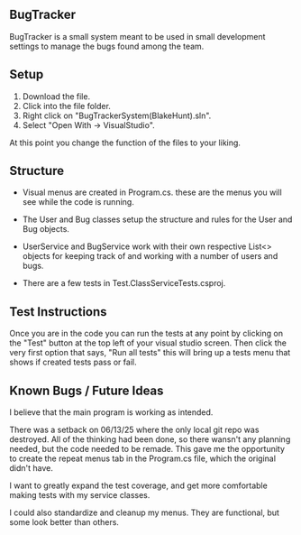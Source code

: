 BugTracker
-------------------------------

BugTracker is a small system meant to be used in small development settings to manage the bugs found among the team.

Setup
-------------------------------
1. Download the file.
2. Click into the file folder.
3. Right click on "BugTrackerSystem(BlakeHunt).sln".
4. Select "Open With -> VisualStudio".

At this point you change the function of the files to your liking.

Structure
-------------------------------
* Visual menus are created in Program.cs. these are the menus you will see while the code is running.

* The User and Bug classes setup the structure and rules for the User and Bug objects.

* UserService and BugService work with their own respective List<> objects for keeping track of and working with a number of users and bugs.

* There are a few tests in Test.ClassServiceTests.csproj.

Test Instructions
-------------------------------
Once you are in the code you can run the tests at any point by clicking on the "Test" button at the top left of your visual studio screen.
Then click the very first option that says, "Run all tests" this will bring up a tests menu that shows if created tests pass or fail.

Known Bugs / Future Ideas
-------------------------------
I believe that the main program is working as intended.

There was a setback on 06/13/25 where the only local git repo was destroyed. All of the thinking had been done, so there wansn't any planning needed, but the code needed to be remade.
This gave me the opportunity to create the repeat menus tab in the Program.cs file, which the original didn't have.

I want to greatly expand the test coverage, and get more comfortable making tests with my service classes.

I could also standardize and cleanup my menus. They are functional, but some look better than others.
